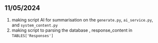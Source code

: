 ## **11/05/2024**

1. making script AI for summarisation on the `generate.py`, `ai_service.py`, and `system_content.py`
2. making script to parsing the database , response_content in `TABLES['Responses']`
